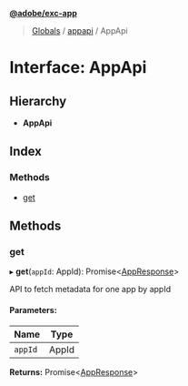 **[@adobe/exc-app](../README.md)**

> [Globals](../README.md) / [appapi](../modules/appapi.md) / AppApi

# Interface: AppApi

## Hierarchy

* **AppApi**

## Index

### Methods

* [get](appapi.appapi-1.md#get)

## Methods

### get

▸ **get**(`appId`: AppId): Promise\<[AppResponse](appapi.appresponse.md)>

API to fetch metadata for one app by appId

#### Parameters:

Name | Type |
------ | ------ |
`appId` | AppId |

**Returns:** Promise\<[AppResponse](appapi.appresponse.md)>
